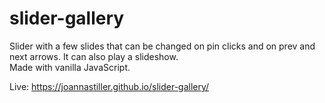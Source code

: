 # slider-gallery

Slider with a few slides that can be changed on pin clicks and on prev and next arrows. It can also play a slideshow.<br/>
Made with vanilla JavaScript.

Live: https://joannastiller.github.io/slider-gallery/
